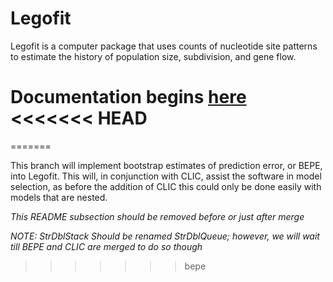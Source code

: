 Legofit
=======

Legofit is a computer package that uses counts of nucleotide site
patterns to estimate the history of population size, subdivision, and
gene flow.

Documentation begins [here](http://content.csbs.utah.edu/~rogers/src/legofit/index.html)
<<<<<<< HEAD
=======

=======

This branch will implement bootstrap estimates of prediction error, or BEPE, into Legofit.  This will, in conjunction with CLIC, assist the software in model selection, as before the addition of CLIC this could only be done easily with models that are nested.

*This README subsection should be removed before or just after merge*

*NOTE: StrDblStack Should be renamed StrDblQueue; however, we will wait till BEPE and CLIC are merged to do so though*
>>>>>>> bepe
